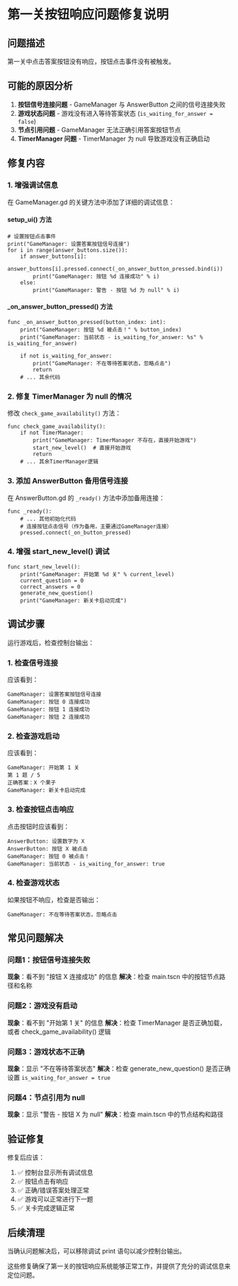 # 第一关按钮响应问题修复说明

## 问题描述

第一关中点击答案按钮没有响应，按钮点击事件没有被触发。

## 可能的原因分析

1. **按钮信号连接问题** - GameManager 与 AnswerButton 之间的信号连接失败
2. **游戏状态问题** - 游戏没有进入等待答案状态 (`is_waiting_for_answer = false`)
3. **节点引用问题** - GameManager 无法正确引用答案按钮节点
4. **TimerManager 问题** - TimerManager 为 null 导致游戏没有正确启动

## 修复内容

### 1. 增强调试信息

在 GameManager.gd 的关键方法中添加了详细的调试信息：

#### setup_ui() 方法
```gdscript
# 设置按钮点击事件
print("GameManager: 设置答案按钮信号连接")
for i in range(answer_buttons.size()):
    if answer_buttons[i]:
        answer_buttons[i].pressed.connect(_on_answer_button_pressed.bind(i))
        print("GameManager: 按钮 %d 连接成功" % i)
    else:
        print("GameManager: 警告 - 按钮 %d 为 null" % i)
```

#### _on_answer_button_pressed() 方法
```gdscript
func _on_answer_button_pressed(button_index: int):
    print("GameManager: 按钮 %d 被点击！" % button_index)
    print("GameManager: 当前状态 - is_waiting_for_answer: %s" % is_waiting_for_answer)
    
    if not is_waiting_for_answer:
        print("GameManager: 不在等待答案状态，忽略点击")
        return
    # ... 其余代码
```

### 2. 修复 TimerManager 为 null 的情况

修改 `check_game_availability()` 方法：

```gdscript
func check_game_availability():
    if not TimerManager:
        print("GameManager: TimerManager 不存在，直接开始游戏")
        start_new_level()  # 直接开始游戏
        return
    # ... 其余TimerManager逻辑
```

### 3. 添加 AnswerButton 备用信号连接

在 AnswerButton.gd 的 `_ready()` 方法中添加备用连接：

```gdscript
func _ready():
    # ... 其他初始化代码
    # 连接按钮点击信号（作为备用，主要通过GameManager连接）
    pressed.connect(_on_button_pressed)
```

### 4. 增强 start_new_level() 调试

```gdscript
func start_new_level():
    print("GameManager: 开始第 %d 关" % current_level)
    current_question = 0
    correct_answers = 0
    generate_new_question()
    print("GameManager: 新关卡启动完成")
```

## 调试步骤

运行游戏后，检查控制台输出：

### 1. 检查信号连接
应该看到：
```
GameManager: 设置答案按钮信号连接
GameManager: 按钮 0 连接成功
GameManager: 按钮 1 连接成功
GameManager: 按钮 2 连接成功
```

### 2. 检查游戏启动
应该看到：
```
GameManager: 开始第 1 关
第 1 题 / 5
正确答案：X 个果子
GameManager: 新关卡启动完成
```

### 3. 检查按钮点击响应
点击按钮时应该看到：
```
AnswerButton: 设置数字为 X
AnswerButton: 按钮 X 被点击
GameManager: 按钮 0 被点击！
GameManager: 当前状态 - is_waiting_for_answer: true
```

### 4. 检查游戏状态
如果按钮不响应，检查是否输出：
```
GameManager: 不在等待答案状态，忽略点击
```

## 常见问题解决

### 问题1：按钮信号连接失败
**现象**：看不到 "按钮 X 连接成功" 的信息
**解决**：检查 main.tscn 中的按钮节点路径和名称

### 问题2：游戏没有启动
**现象**：看不到 "开始第 1 关" 的信息
**解决**：检查 TimerManager 是否正确加载，或者 check_game_availability() 逻辑

### 问题3：游戏状态不正确
**现象**：显示 "不在等待答案状态"
**解决**：检查 generate_new_question() 是否正确设置 `is_waiting_for_answer = true`

### 问题4：节点引用为 null
**现象**：显示 "警告 - 按钮 X 为 null"
**解决**：检查 main.tscn 中的节点结构和路径

## 验证修复

修复后应该：

1. ✅ 控制台显示所有调试信息
2. ✅ 按钮点击有响应
3. ✅ 正确/错误答案处理正常
4. ✅ 游戏可以正常进行下一题
5. ✅ 关卡完成逻辑正常

## 后续清理

当确认问题解决后，可以移除调试 print 语句以减少控制台输出。

这些修复确保了第一关的按钮响应系统能够正常工作，并提供了充分的调试信息来定位问题。